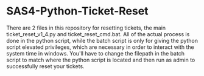# SAS4-Python-Ticket-Reset
There are 2 files in this repository for resetting tickets, the main ticket_reset_v1_4.py and ticket_reset_cmd.bat. All of the actual process is done in the python script, while the batch script is only for giving the python script elevated privileges, which are necessary in order to interact with the system time in windows. You'll have to change the filepath in the batch script to match where the python script is located and then run as admin to successfully reset your tickets.
